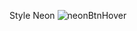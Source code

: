 
Style Neon ![neonBtnHover](https://user-images.githubusercontent.com/52601835/206890255-ed11936e-2310-49af-9cce-c30071135be2.png)
